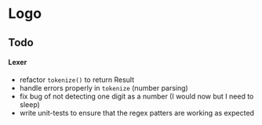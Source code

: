 # Logo

## Todo

#### Lexer
- refactor `tokenize()` to return Result
- handle errors properly in `tokenize` (number parsing)
- fix bug of not detecting one digit as a number (I would now but I need to sleep)
- write unit-tests to ensure that the regex patters are working as expected
